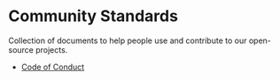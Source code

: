 # Community Standards

Collection of documents to help people use and contribute to our open-source projects.

- [Code of Conduct](./CODE_OF_CONDUCT.md)
